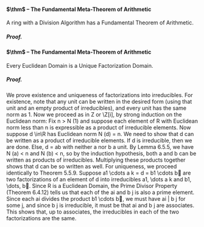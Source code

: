 #### $\thm$ – The Fundamental Meta-Theorem of Arithmetic
A ring with a Division Algorithm has a Fundamental Theorem of Arithmetic.

##### *Proof.*



#### $\thm$ – The Fundamental Meta-Theorem of Arithmetic
Every Euclidean Domain is a Unique Factorization Domain.

##### *Proof.*
We prove existence and uniqueness of factorizations into 
irreducibles. For existence, note that any unit can be written in the desired form (using 
that unit and an empty product of irreducibles), and every unit has the same norm 
as 1. Now we proceed as in Z or \Z[i], by strong induction on the Euclidean norm: 
Fix n > N (1) and suppose each element of R with Euclidean norm less than n is expressible as a product of irreducible elements. Now suppose d \in\R has Euclidean 
norm N (d) = n. We need to show that d can be written as a product of irreducible 
elements. If d is irreducible, then we are done. Else, d = ab with neither a nor b 
a unit. By Lemma 6.5.5, we have N (a) < n and N (b) < n, so by the induction 
hypothesis, both a and b can be written as products of irreducibles. Multiplying these 
products together shows that d can be so written as well. 
For uniqueness, we proceed identically to Theorem 5.5.9. Suppose 
a1 \cdots a k = d = b1 \cdots b 
are two factorizations of an element of d into irreducibles a1, \dots a k and b1, \dots, b. 
Since R is a Euclidean Domain, the Prime Divisor Property (Theorem 6.4.12) tells 
us that each of the ai and b j is also a prime element. Since each ai divides the product 
b1 \cdots b, we must have ai | b j for some j, and since b j is irreducible, it must be that 
ai and b j are associates. This shows that, up to associates, the irreducibles in each 
of the two factorizations are the same.